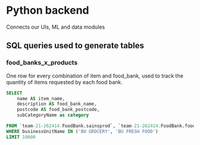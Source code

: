 # Python backend
Connects our UIs, ML and data modules

## SQL queries used to generate tables

### food_banks_x_products
One row for every combination of item and food_bank, used to track the quantity of
items requested by each food bank.

```sql
SELECT
    name AS item_name,
    description AS food_bank_name,
    postcode AS food_bank_postcode,
    subCategoryName as category

FROM `team-21-262414.FoodBank.sainsprod`, `team-21-262414.FoodBank.food_banks`  
WHERE businessUnitName IN ('BU GROCERY', 'BU FRESH FOOD')
LIMIT 10000
```